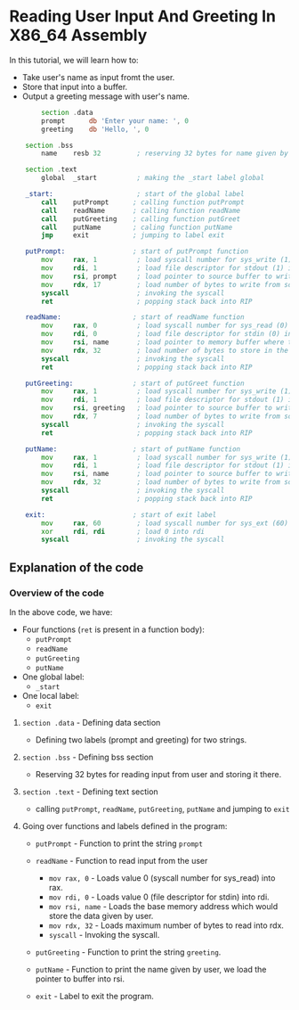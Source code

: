 # Reading User Input And Greeting In X86_64 Assembly
In this tutorial, we will learn how to:
- Take user's name as input fromt the user.
- Store that input into a buffer.
- Output a greeting message with user's name.

```asm
        section .data
        prompt      db 'Enter your name: ', 0
        greeting    db 'Hello, ', 0

    section .bss
        name    resb 32         ; reserving 32 bytes for name given by user

    section .text
        global  _start          ; making the _start label global

    _start:                     ; start of the global label
        call    putPrompt      ; calling function putPrompt
        call    readName       ; calling function readName
        call    putGreeting    ; calling function putGreet
        call    putName        ; caling function putName
        jmp     exit           ; jumping to label exit

    putPrompt:                 ; start of putPrompt function
        mov     rax, 1          ; load syscall number for sys_write (1) into rax
        mov     rdi, 1          ; load file descriptor for stdout (1) into rdi
        mov     rsi, prompt     ; load pointer to source buffer to write from, into rsi
        mov     rdx, 17         ; load number of bytes to write from source buffer, into rdx
        syscall                 ; invoking the syscall
        ret                     ; popping stack back into RIP

    readName:                  ; start of readName function
        mov     rax, 0          ; load syscall number for sys_read (0) into rax
        mov     rdi, 0          ; load file descriptor for stdin (0) into rdi
        mov     rsi, name       ; load pointer to memory buffer where the input will be stored, into rsi
        mov     rdx, 32         ; load number of bytes to store in the buffer, into rdx
        syscall                 ; invoking the syscall
        ret                     ; popping stack back into RIP

    putGreeting:               ; start of putGreet function
        mov     rax, 1          ; load syscall number for sys_write (1) into rax
        mov     rdi, 1          ; load file descriptor for stdout (1) into rdi
        mov     rsi, greeting   ; load pointer to source buffer to write from, into rsi
        mov     rdx, 7          ; load number of bytes to write from source buffer, into rdx
        syscall                 ; invoking the syscall
        ret                     ; popping stack back into RIP

    putName:                   ; start of putName function
        mov     rax, 1          ; load syscall number for sys_write (1) into rax
        mov     rdi, 1          ; load file descriptor for stdout (1) into rdi
        mov     rsi, name       ; load pointer to source buffer to write from, into rsi
        mov     rdx, 32         ; load number of bytes to write from source buffer, into rdx
        syscall                 ; invoking the syscall
        ret                     ; popping stack back into RIP

    exit:                      ; start of exit label
        mov     rax, 60         ; load syscall number for sys_ext (60) into rax
        xor     rdi, rdi        ; load 0 into rdi
        syscall                 ; invoking the syscall
```
## Explanation of the code

### Overview of the code
In the above code, we have:
- Four functions (`ret` is present in a function body):
  - `putPrompt`
  - `readName`
  - `putGreeting`
  - `putName`
- One global label:
  - `_start`
- One local label:
  - `exit`

1. `section .data` - Defining data section
      - Defining two labels (prompt and greeting) for two strings.

2. `section .bss` - Defining bss section
   - Reserving 32 bytes for reading input from user and storing it there.

3. `section .text` - Defining text section
   - calling `putPrompt`, `readName`, `putGreeting`, `putName` and jumping to `exit`

4. Going over functions and labels defined in the program:
   - `putPrompt` - Function to print the string `prompt`
   
   - `readName` - Function to read input from the user
     - `mov rax, 0` - Loads value 0 (syscall number for sys_read) into rax.
     - `mov rdi, 0` - Loads value 0 (file descriptor for stdin) into rdi.
     - `mov rsi, name` - Loads the base memory address which would store the data given by user.
     - `mov rdx, 32` - Loads maximum number of bytes to read into rdx.
     - `syscall` - Invoking the syscall.
   
   - `putGreeting` - Function to print the string `greeting`.
   
   - `putName` - Function to print the name given by user, we load the pointer to buffer into rsi.
   
   - `exit` - Label to exit the program.
